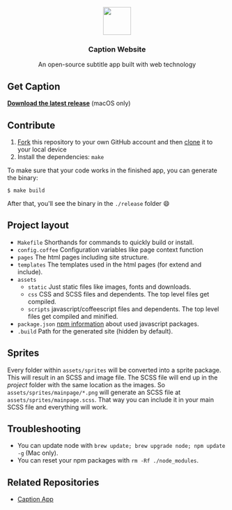 <p align="center">
  <img src="http://captionformac.com/icon.png" height="64">
  <h3 align="center">Caption Website</h3>
  <p align="center">An open-source subtitle app built with web technology<p>
</p>

## Get Caption

**[Download the latest release](http://captionformac.com/)** (macOS only)

## Contribute

1. [Fork](https://help.github.com/articles/fork-a-repo/) this repository to your own GitHub account and then [clone](https://help.github.com/articles/cloning-a-repository/) it to your local device
2. Install the dependencies: `make`

To make sure that your code works in the finished app, you can generate the binary:

```
$ make build
```

After that, you'll see the binary in the `./release` folder :smile:

## Project layout

- `Makefile` Shorthands for commands to quickly build or install.
- `config.coffee` Configuration variables like page context function
- `pages` The html pages including site structure.
- `templates` The templates used in the html pages (for extend and include).
- `assets`
	- `static` Just static files like images, fonts and downloads.
	- `css` CSS and SCSS files and dependents. The top level files get compiled.
	- `scripts` javascript/coffeescript files and dependents. The top level files get compiled and minified.
- `package.json` [npm information](https://docs.npmjs.com/files/package.json) about used javascript packages.
- `.build` Path for the generated site (hidden by default).

## Sprites

Every folder within `assets/sprites` will be converted into a sprite package. This will result in an SCSS and image file. The SCSS file will end up in the _project_ folder with the same location as the images. So `assets/sprites/mainpage/*.png` will generate an SCSS file at `assets/sprites/mainpage.scss`. That way you can include it in your main SCSS file and everything will work.

## Troubleshooting

- You can update node with `brew update; brew upgrade node; npm update -g` (Mac only).
- You can reset your npm packages with `rm -Rf ./node_modules`.

## Related Repositories

- [Caption App](https://github.com/gielcobben/Caption)
